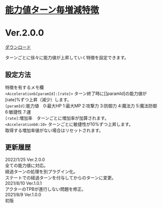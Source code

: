 # [能力値ターン毎増減特徴](https://raw.githubusercontent.com/nuun888/MZ/master/NUUN_AccelerationFeature.js)
# Ver.2.0.0
[ダウンロード](https://raw.githubusercontent.com/nuun888/MZ/master/NUUN_AccelerationFeature.js)  

ターンごとに徐々に能力値が上昇していく特徴を設定できます。

## 設定方法
特徴を有するメモ欄  
`<Accelerationb[paramId]:[rate]>` ターン終了時に[]paramId]の能力値が[rate]%ずつ上昇（減少）します。  
`[paramId]`:能力値　0:最大HP 1:最大MP 2:攻撃力 3:防御力 4:魔法力 5:魔法防御 6:敏捷性 7:運  
`[rate]`:増加率　ターンごとに増加率が加算されます。  
`<Accelerationb6:10>` ターンごとに敏捷性が10%ずつ上昇します。  
取得する増加率値がない場合はリセットされます。  

## 更新履歴
2022/1/25 Ver.2.0.0  
全ての能力値に対応。  
経過ターンの処理を別プラグイン化。  
ステートでの経過ターンを付与してからのターンに変更。  
2021/8/10 Ver.1.0.1  
アクターのTPBが進行しない問題を修正。  
2021/8/9 Ver.1.0.0  
初版  
